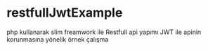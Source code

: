 # restfullJwtExample
php kullanarak slim freamwork ile Restfull api yapımı JWT ile apinin korunmasına yönelik örnek çalışma
